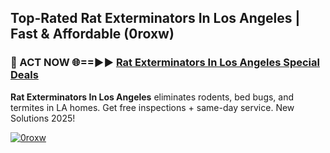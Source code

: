## Top-Rated Rat Exterminators In Los Angeles | Fast & Affordable (0roxw)

<h3>🐜 ACT NOW 🌐==►► <a href="https://tinyurl.com/2dysvsjj" rel="nofollow">Rat Exterminators In Los Angeles Special Deals</a></h3>

**Rat Exterminators In Los Angeles** eliminates rodents, bed bugs, and termites in LA homes. Get free inspections + same-day service. New Solutions 2025!

[![0roxw](https://i.imgur.com/JCYaghj.jpeg)](https://tinyurl.com/2dysvsjj)
